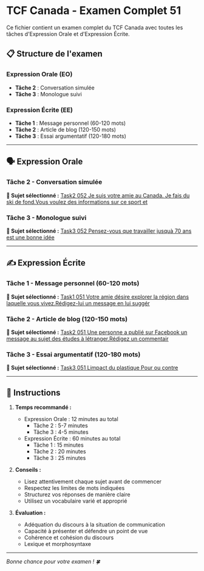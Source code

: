 # TCF Canada - Examen Complet 51

Ce fichier contient un examen complet du TCF Canada avec toutes les tâches d'Expression Orale et d'Expression Écrite.

## 📋 Structure de l'examen

### Expression Orale (EO)
- **Tâche 2** : Conversation simulée
- **Tâche 3** : Monologue suivi

### Expression Écrite (EE)  
- **Tâche 1** : Message personnel (60-120 mots)
- **Tâche 2** : Article de blog (120-150 mots)
- **Tâche 3** : Essai argumentatif (120-180 mots)

---

## 🗣️ Expression Orale

### Tâche 2 - Conversation simulée

**📄 Sujet sélectionné :** [Task2 052 Je suis votre amie au Canada. Je fais du ski de fond.Vous voulez des informations sur ce sport et](tcf_canada/eo/task2/task2_052_Je_suis_votre_amie_au_Canada._Je_fais_du_ski_de_fond.Vous_voulez_des_informations_sur_ce_sport_et.md)

### Tâche 3 - Monologue suivi

**📄 Sujet sélectionné :** [Task3 052 Pensez-vous que travailler jusquà 70 ans est une bonne idée](tcf_canada/eo/task3/task3_052_Pensez-vous_que_travailler_jusquà_70_ans_est_une_bonne_idée.md)

---

## ✍️ Expression Écrite

### Tâche 1 - Message personnel (60-120 mots)

**📄 Sujet sélectionné :** [Task1 051 Votre amie désire explorer la région dans laquelle vous vivez.Rédigez-lui un message en lui suggér](tcf_canada/ee/task1/task1_051_Votre_amie_désire_explorer_la_région_dans_laquelle_vous_vivez.Rédigez-lui_un_message_en_lui_suggér.md)

### Tâche 2 - Article de blog (120-150 mots)

**📄 Sujet sélectionné :** [Task2 051 Une personne a publié sur Facebook un message au sujet des études à létranger.Rédigez un commentair](tcf_canada/ee/task2/task2_051_Une_personne_a_publié_sur_Facebook_un_message_au_sujet_des_études_à_létranger.Rédigez_un_commentair.md)

### Tâche 3 - Essai argumentatif (120-180 mots)

**📄 Sujet sélectionné :** [Task3 051 Limpact du plastique Pour ou contre](tcf_canada/ee/task3/task3_051_Limpact_du_plastique_Pour_ou_contre.md)

---

## 📝 Instructions

1. **Temps recommandé :**
   - Expression Orale : 12 minutes au total
     - Tâche 2 : 5-7 minutes
     - Tâche 3 : 4-5 minutes
   - Expression Écrite : 60 minutes au total
     - Tâche 1 : 15 minutes
     - Tâche 2 : 20 minutes  
     - Tâche 3 : 25 minutes

2. **Conseils :**
   - Lisez attentivement chaque sujet avant de commencer
   - Respectez les limites de mots indiquées
   - Structurez vos réponses de manière claire
   - Utilisez un vocabulaire varié et approprié

3. **Évaluation :**
   - Adéquation du discours à la situation de communication
   - Capacité à présenter et défendre un point de vue
   - Cohérence et cohésion du discours
   - Lexique et morphosyntaxe

---

*Bonne chance pour votre examen ! 🍀*
